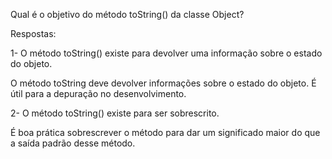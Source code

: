 Qual é o objetivo do método toString() da classe Object?

Respostas:

1- O método toString() existe para devolver uma informação sobre o estado do objeto.


O método toString deve devolver informações sobre o estado do objeto. É útil para a depuração no desenvolvimento.


2- O método toString() existe para ser sobrescrito.

É boa prática sobrescrever o método para dar um significado maior do que a saída padrão desse método.

